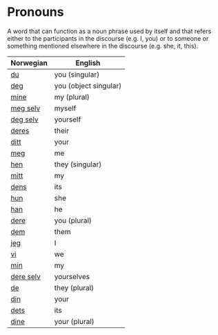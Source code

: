 # Pronouns

A word that can function as a noun phrase used by itself and that refers either to the participants in the discourse (e.g. I, you) or to someone or something mentioned elsewhere in the discourse (e.g. she, it, this).

| Norwegian | English |
| --- | --- |
| [du](https://www.ordnett.no/search?language=no&phrase=du) | you (singular) |
| [deg](https://www.ordnett.no/search?language=no&phrase=deg) | you (object singular) |
| [mine](https://www.ordnett.no/search?language=no&phrase=mine) | my (plural) |
| [meg selv](https://www.ordnett.no/search?language=no&phrase=meg%20selv) | myself |
| [deg selv](https://www.ordnett.no/search?language=no&phrase=deg%20selv) | yourself |
| [deres](https://www.ordnett.no/search?language=no&phrase=deres) | their |
| [ditt](https://www.ordnett.no/search?language=no&phrase=ditt) | your |
| [meg](https://www.ordnett.no/search?language=no&phrase=meg) | me |
| [hen](https://www.ordnett.no/search?language=no&phrase=hen) | they (singular) |
| [mitt](https://www.ordnett.no/search?language=no&phrase=mitt) | my |
| [dens](https://www.ordnett.no/search?language=no&phrase=dens) | its |
| [hun](https://www.ordnett.no/search?language=no&phrase=hun) | she |
| [han](https://www.ordnett.no/search?language=no&phrase=han) | he |
| [dere](https://www.ordnett.no/search?language=no&phrase=dere) | you (plural) |
| [dem](https://www.ordnett.no/search?language=no&phrase=dem) | them |
| [jeg](https://www.ordnett.no/search?language=no&phrase=jeg) | I |
| [vi](https://www.ordnett.no/search?language=no&phrase=vi) | we |
| [min](https://www.ordnett.no/search?language=no&phrase=min) | my |
| [dere selv](https://www.ordnett.no/search?language=no&phrase=dere%20selv) | yourselves |
| [de](https://www.ordnett.no/search?language=no&phrase=de) | they (plural) |
| [din](https://www.ordnett.no/search?language=no&phrase=din) | your |
| [dets](https://www.ordnett.no/search?language=no&phrase=dets) | its |
| [dine](https://www.ordnett.no/search?language=no&phrase=dine) | your (plural) |

